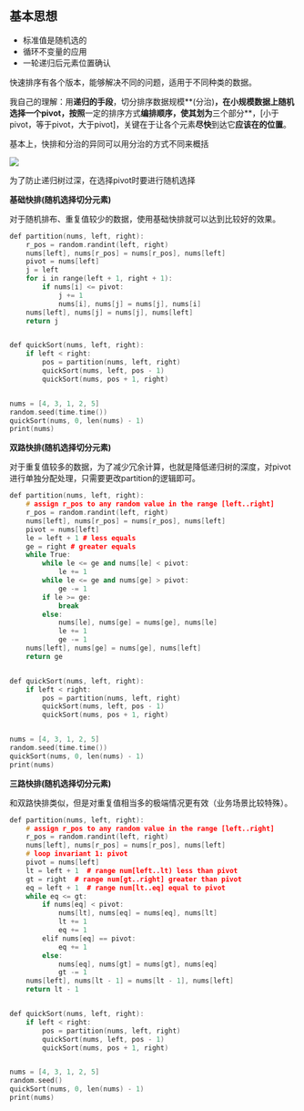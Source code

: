 ## 基本思想

* 标准值是随机选的
* 循环不变量的应用
* 一轮递归后元素位置确认

快速排序有各个版本，能够解决不同的问题，适用于不同种类的数据。

我自己的理解：用**递归的手段**，切分排序数据规模**(分治)**，在小规模数据上随机选择一个pivot，按照**一定的排序方式**编排顺序，使其划为**三个部分**，[小于pivot，等于pivot，大于pivot]，关键在于让各个元素**尽快**到达它**应该在的位置**。


基本上，快排和分治的异同可以用分治的方式不同来概括

![](http://pic.netpunk.space/images/2022/10/25/20221025174016.png)

为了防止递归树过深，在选择pivot时要进行随机选择

**基础快排(随机选择切分元素)**

对于随机排布、重复值较少的数据，使用基础快排就可以达到比较好的效果。

~~~C++
def partition(nums, left, right):
    r_pos = random.randint(left, right)
    nums[left], nums[r_pos] = nums[r_pos], nums[left]
    pivot = nums[left]
    j = left
    for i in range(left + 1, right + 1):
        if nums[i] <= pivot:
            j += 1
            nums[i], nums[j] = nums[j], nums[i]
    nums[left], nums[j] = nums[j], nums[left]
    return j


def quickSort(nums, left, right):
    if left < right:
        pos = partition(nums, left, right)
        quickSort(nums, left, pos - 1)
        quickSort(nums, pos + 1, right)


nums = [4, 3, 1, 2, 5]
random.seed(time.time())
quickSort(nums, 0, len(nums) - 1)
print(nums)
~~~

**双路快排(随机选择切分元素)**

对于重复值较多的数据，为了减少冗余计算，也就是降低递归树的深度，对pivot进行单独分配处理，只需要更改partition的逻辑即可。

~~~c++
def partition(nums, left, right):
    # assign r_pos to any random value in the range [left..right]
    r_pos = random.randint(left, right)
    nums[left], nums[r_pos] = nums[r_pos], nums[left]
    pivot = nums[left]
    le = left + 1 # less equals
    ge = right # greater equals
    while True:
        while le <= ge and nums[le] < pivot:
            le += 1
        while le <= ge and nums[ge] > pivot:
            ge -= 1
        if le >= ge:
            break
        else:
            nums[le], nums[ge] = nums[ge], nums[le]
            le += 1
            ge -= 1
    nums[left], nums[ge] = nums[ge], nums[left]
    return ge


def quickSort(nums, left, right):
    if left < right:
        pos = partition(nums, left, right)
        quickSort(nums, left, pos - 1)
        quickSort(nums, pos + 1, right)


nums = [4, 3, 1, 2, 5]
random.seed(time.time())
quickSort(nums, 0, len(nums) - 1)
print(nums)
~~~

**三路快排(随机选择切分元素)**

和双路快排类似，但是对重复值相当多的极端情况更有效（业务场景比较特殊）。

~~~c++
def partition(nums, left, right):
    # assign r_pos to any random value in the range [left..right]
    r_pos = random.randint(left, right)
    nums[left], nums[r_pos] = nums[r_pos], nums[left]
    # loop invariant 1: pivot
    pivot = nums[left]
    lt = left + 1  # range num[left..lt) less than pivot
    gt = right  # range num[gt..right] greater than pivot
    eq = left + 1  # range num[lt..eq] equal to pivot
    while eq <= gt:
        if nums[eq] < pivot:
            nums[lt], nums[eq] = nums[eq], nums[lt]
            lt += 1
            eq += 1
        elif nums[eq] == pivot:
            eq += 1
        else:
            nums[eq], nums[gt] = nums[gt], nums[eq]
            gt -= 1
    nums[left], nums[lt - 1] = nums[lt - 1], nums[left]
    return lt - 1


def quickSort(nums, left, right):
    if left < right:
        pos = partition(nums, left, right)
        quickSort(nums, left, pos - 1)
        quickSort(nums, pos + 1, right)


nums = [4, 3, 1, 2, 5]
random.seed()
quickSort(nums, 0, len(nums) - 1)
print(nums)
~~~





